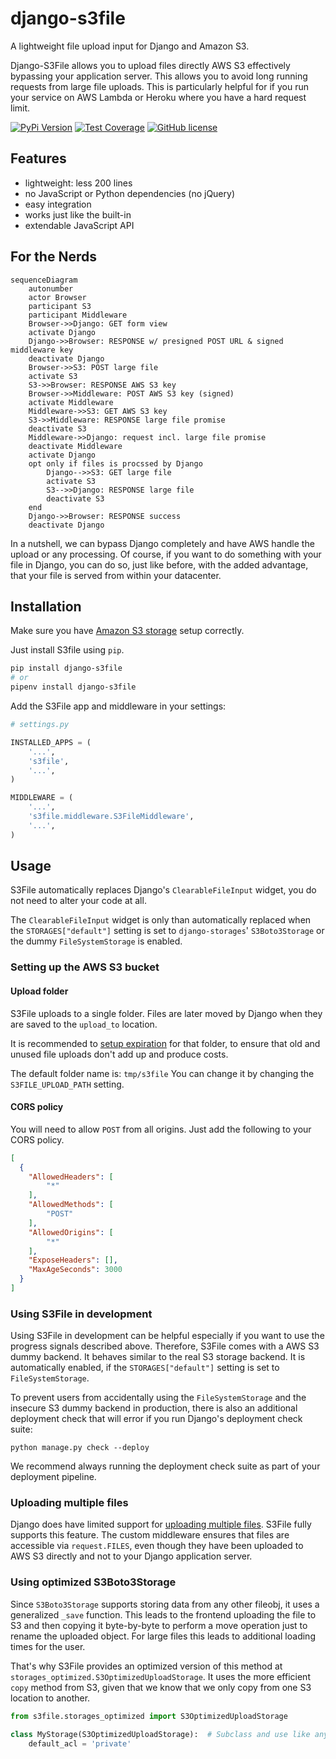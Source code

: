 # django-s3file

A lightweight file upload input for Django and Amazon S3.

Django-S3File allows you to upload files directly AWS S3 effectively
bypassing your application server. This allows you to avoid long running
requests from large file uploads. This is particularly helpful for if
you run your service on AWS Lambda or Heroku where you have a hard
request limit.

[![PyPi
Version](https://img.shields.io/pypi/v/django-s3file.svg)](https://pypi.python.org/pypi/django-s3file/)
[![Test
Coverage](https://codecov.io/gh/codingjoe/django-s3file/branch/main/graph/badge.svg)](https://codecov.io/gh/codingjoe/django-s3file)
[![GitHub
license](https://img.shields.io/badge/license-MIT-blue.svg)](https://raw.githubusercontent.com/codingjoe/django-s3file/main/LICENSE)

## Features

-   lightweight: less 200 lines
-   no JavaScript or Python dependencies (no jQuery)
-   easy integration
-   works just like the built-in
-   extendable JavaScript API

## For the Nerds

```mermaid
sequenceDiagram
    autonumber
    actor Browser
    participant S3
    participant Middleware
    Browser->>Django: GET form view
    activate Django
    Django->>Browser: RESPONSE w/ presigned POST URL & signed middleware key
    deactivate Django
    Browser->>S3: POST large file
    activate S3
    S3->>Browser: RESPONSE AWS S3 key
    Browser->>Middleware: POST AWS S3 key (signed)
    activate Middleware
    Middleware->>S3: GET AWS S3 key
    S3->>Middleware: RESPONSE large file promise
    deactivate S3
    Middleware->>Django: request incl. large file promise
    deactivate Middleware
    activate Django
    opt only if files is procssed by Django
        Django-->>S3: GET large file
        activate S3
        S3-->>Django: RESPONSE large file
        deactivate S3
    end
    Django->>Browser: RESPONSE success
    deactivate Django
```

In a nutshell, we can bypass Django completely and have AWS handle
the upload or any processing. Of course, if you want to do something
with your file in Django, you can do so, just like before, with the
added advantage, that your file is served from within your datacenter.

## Installation

Make sure you have [Amazon S3
storage](http://django-storages.readthedocs.io/en/latest/backends/amazon-S3.html)
setup correctly.

Just install S3file using `pip`.

```bash
pip install django-s3file
# or
pipenv install django-s3file
```

Add the S3File app and middleware in your settings:

```python
# settings.py

INSTALLED_APPS = (
    '...',
    's3file',
    '...',
)

MIDDLEWARE = (
    '...',
    's3file.middleware.S3FileMiddleware',
    '...',
)
```

## Usage

S3File automatically replaces Django's `ClearableFileInput` widget, you
do not need to alter your code at all.

The `ClearableFileInput` widget is only than automatically replaced when
the `STORAGES["default"]` setting is set to `django-storages`'
`S3Boto3Storage` or the dummy `FileSystemStorage` is enabled.

### Setting up the AWS S3 bucket

#### Upload folder

S3File uploads to a single folder. Files are later moved by Django when
they are saved to the `upload_to` location.

It is recommended to [setup
expiration](http://docs.aws.amazon.com/AmazonS3/latest/dev/intro-lifecycle-rules.html)
for that folder, to ensure that old and unused file uploads don't add up
and produce costs.

The default folder name is: `tmp/s3file` You can change it by changing
the `S3FILE_UPLOAD_PATH` setting.

#### CORS policy

You will need to allow `POST` from all origins. Just add the following
to your CORS policy.

```json
[
  {
    "AllowedHeaders": [
        "*"
    ],
    "AllowedMethods": [
        "POST"
    ],
    "AllowedOrigins": [
        "*"
    ],
    "ExposeHeaders": [],
    "MaxAgeSeconds": 3000
  }
]
```

### Using S3File in development

Using S3File in development can be helpful especially if you want to use
the progress signals described above. Therefore, S3File comes with a AWS
S3 dummy backend. It behaves similar to the real S3 storage backend. It
is automatically enabled, if the `STORAGES["default"]` setting is set
to `FileSystemStorage`.

To prevent users from accidentally using the `FileSystemStorage` and the
insecure S3 dummy backend in production, there is also an additional
deployment check that will error if you run Django\'s deployment check
suite:

```shell
python manage.py check --deploy
```

We recommend always running the deployment check suite as part of your
deployment pipeline.

### Uploading multiple files

Django does have limited support for [uploading multiple
files](https://docs.djangoproject.com/en/stable/topics/http/file-uploads/#uploading-multiple-files).
S3File fully supports this feature. The custom middleware ensures
that files are accessible via `request.FILES`, even though they have
been uploaded to AWS S3 directly and not to your Django application
server.

### Using optimized S3Boto3Storage

Since `S3Boto3Storage` supports storing data from any other fileobj, it
uses a generalized `_save` function. This leads to the frontend
uploading the file to S3 and then copying it byte-by-byte to perform a
move operation just to rename the uploaded object. For large files this
leads to additional loading times for the user.

That\'s why S3File provides an optimized version of this method at
`storages_optimized.S3OptimizedUploadStorage`. It uses the more
efficient `copy` method from S3, given that we know that we only copy
from one S3 location to another.

```python
from s3file.storages_optimized import S3OptimizedUploadStorage

class MyStorage(S3OptimizedUploadStorage):  # Subclass and use like any other storage
    default_acl = 'private'
```
